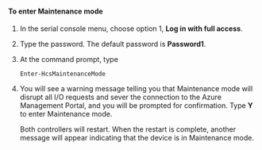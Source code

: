 <!--author=SharS last changed: 12/01/15-->

#### To enter Maintenance mode

1. In the serial console menu, choose option 1, **Log in with full access**.

2. Type the password. The default password is **Password1**.

3. At the command prompt, type

     `Enter-HcsMaintenanceMode`

4. You will see a warning message telling you that Maintenance mode will disrupt all I/O requests and sever the connection to the Azure Management Portal, and you will be prompted for confirmation. Type **Y** to enter Maintenance mode.

    Both controllers will restart. When the restart is complete, another message will appear indicating that the device is in Maintenance mode.
